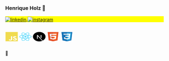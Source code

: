  <h3> Henrique Holz 👋 </h3>
 
<p align="left" style="background:yellow">
      <a href="https://linkedin.com/in/henrique-holz-de-castro" target="_blank">
        <img align="center" src="https://img.shields.io/badge/-henriqueholz-05122A?style=flat&logo=linkedin" alt="linkedin"/>
      </a>
      <a href="https://instagram.com/henriqueruiqi" target="_blank">
      <img align="center" src="https://img.shields.io/badge/-henriqueholz-05122A?style=flat&logo=instagram" alt="instagram"/>
      </a>
  </p>
  
<div style="display: inline_block"><br>
  <img align="center" alt="js" height="30" width="40" src="https://raw.githubusercontent.com/devicons/devicon/master/icons/javascript/javascript-plain.svg">
  <img align="center" alt="react" height="30" width="40" src="https://raw.githubusercontent.com/devicons/devicon/master/icons/react/react-original.svg">
  <img align="center" alt="react" height="30" width="40" src="https://raw.githubusercontent.com/devicons/devicon/master/icons/nextjs/nextjs-original.svg">
  <img align="center" alt="HTML" height="30" width="40" src="https://raw.githubusercontent.com/devicons/devicon/master/icons/html5/html5-original.svg">
  <img align="center" alt="CSS" height="30" width="40" src="https://raw.githubusercontent.com/devicons/devicon/master/icons/css3/css3-original.svg">
</div>
 
  ##

🚀
